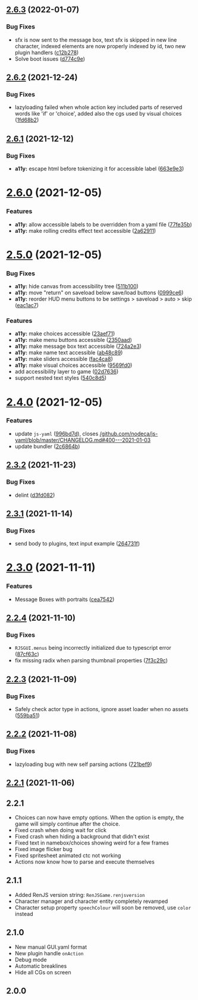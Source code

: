 ## [2.6.3](https://github.com/lunafromthemoon/RenJS-V2/compare/v2.6.2...v2.6.3) (2022-01-07)


### Bug Fixes

* sfx is now sent to the message box, text sfx is skipped in new line character, indexed elements are now properly indexed by id, two new plugin handlers ([c12b278](https://github.com/lunafromthemoon/RenJS-V2/commit/c12b278e3e2703fb153431b26b6fb921e29d1b30))
* Solve boot issues ([d774c9e](https://github.com/lunafromthemoon/RenJS-V2/commit/d774c9e0c7d4604734893a284cc3f681bfc92865))

## [2.6.2](https://github.com/lunafromthemoon/RenJS-V2/compare/v2.6.1...v2.6.2) (2021-12-24)


### Bug Fixes

* lazyloading failed when whole action key included parts of reserved words like 'if' or 'choice', added also the cgs used by visual choices ([1fd68b2](https://github.com/lunafromthemoon/RenJS-V2/commit/1fd68b2bfbf616561ed480d6980eb3bca1d493cf))

## [2.6.1](https://github.com/lunafromthemoon/RenJS-V2/compare/v2.6.0...v2.6.1) (2021-12-12)


### Bug Fixes

* **a11y:** escape html before tokenizing it for accessible label ([663e9e3](https://github.com/lunafromthemoon/RenJS-V2/commit/663e9e30b183c854b30ddc22af56db659139a96e))

# [2.6.0](https://github.com/lunafromthemoon/RenJS-V2/compare/v2.5.0...v2.6.0) (2021-12-05)


### Features

* **a11y:** allow accessible labels to be overridden from a yaml file ([77fe35b](https://github.com/lunafromthemoon/RenJS-V2/commit/77fe35b03ec5917a4f30f6c37033c79b79a74913))
* **a11y:** make rolling credits effect text accessible ([2a62911](https://github.com/lunafromthemoon/RenJS-V2/commit/2a62911e8eedd31949ba2060f47f0fbabfbaae1a))

# [2.5.0](https://github.com/lunafromthemoon/RenJS-V2/compare/v2.4.0...v2.5.0) (2021-12-05)


### Bug Fixes

* **a11y:** hide canvas from accessibility tree ([511b100](https://github.com/lunafromthemoon/RenJS-V2/commit/511b100277a32691dc0642fcd7f2d5e61a8a5b62))
* **a11y:** move "return" on saveload below save/load buttons ([0999ce6](https://github.com/lunafromthemoon/RenJS-V2/commit/0999ce6801a167cbdafc12e0a7781768e10a2fba))
* **a11y:** reorder HUD menu buttons to be settings > saveload > auto > skip ([eac1ac7](https://github.com/lunafromthemoon/RenJS-V2/commit/eac1ac7400974c5082432edd4c0f7d897776a89b))


### Features

* **a11y:** make choices accessible ([23aef71](https://github.com/lunafromthemoon/RenJS-V2/commit/23aef7119e8dee9aa03817c47238b16e787f82c0))
* **a11y:** make menu buttons accessible ([2350aad](https://github.com/lunafromthemoon/RenJS-V2/commit/2350aadd2b1dd4a00a6652b9952829c4d2b8c96f))
* **a11y:** make message box text accessible ([724a2e3](https://github.com/lunafromthemoon/RenJS-V2/commit/724a2e3178d480e4e2fd5bcf8bb0c91cab27ef06))
* **a11y:** make name text accessible ([ab48c89](https://github.com/lunafromthemoon/RenJS-V2/commit/ab48c89bd3960c6ded7b9adfaaa96c0a3db7172a))
* **a11y:** make sliders accessible ([fac4ca8](https://github.com/lunafromthemoon/RenJS-V2/commit/fac4ca875085ff6919f70dd47b112c80bb3c066e))
* **a11y:** make visual choices accessible ([9569fd0](https://github.com/lunafromthemoon/RenJS-V2/commit/9569fd02acb949b9958bd10bd1260f1c4f03f8ff))
* add accessibility layer to game ([02d7636](https://github.com/lunafromthemoon/RenJS-V2/commit/02d7636964862cf77567ca96b1410403edde3226))
* support nested text styles ([540c8d5](https://github.com/lunafromthemoon/RenJS-V2/commit/540c8d5143d8eb2231d2c115581af2eb0f2b1326))

# [2.4.0](https://github.com/lunafromthemoon/RenJS-V2/compare/v2.3.2...v2.4.0) (2021-12-05)


### Features

* update `js-yaml` ([996bd7d](https://github.com/lunafromthemoon/RenJS-V2/commit/996bd7d231876e6dcc5deae227699b3fb97383e7)), closes [/github.com/nodeca/js-yaml/blob/master/CHANGELOG.md#400---2021-01-03](https://github.com//github.com/nodeca/js-yaml/blob/master/CHANGELOG.md/issues/400---2021-01-03)
* update bundler ([2c6864b](https://github.com/lunafromthemoon/RenJS-V2/commit/2c6864b2bee18cee7ffc7722f60c37289eb94056))

## [2.3.2](https://github.com/lunafromthemoon/RenJS-V2/compare/v2.3.1...v2.3.2) (2021-11-23)


### Bug Fixes

* delint ([d3fd082](https://github.com/lunafromthemoon/RenJS-V2/commit/d3fd082246442fe7f9bfb4bee799a7079a157f23))

## [2.3.1](https://github.com/lunafromthemoon/RenJS-V2/compare/v2.3.0...v2.3.1) (2021-11-14)

 
### Bug Fixes

* send body to plugins, text input example ([264731f](https://github.com/lunafromthemoon/RenJS-V2/commit/264731ff5489485948688b5d11c383194859eabd))

# [2.3.0](https://github.com/lunafromthemoon/RenJS-V2/compare/v2.2.4...v2.3.0) (2021-11-11)


### Features

* Message Boxes with portraits ([cea7542](https://github.com/lunafromthemoon/RenJS-V2/commit/cea75420d42f3c1bcdd7b2174e53c61628e06b31))

## [2.2.4](https://github.com/lunafromthemoon/RenJS-V2/compare/v2.2.3...v2.2.4) (2021-11-10)


### Bug Fixes

* `RJSGUI.menus` being incorrectly initialized due to typescript error ([87cf63c](https://github.com/lunafromthemoon/RenJS-V2/commit/87cf63c20258fc5ac46f3c017196ef2cdc9aa6e4))
* fix missing radix when parsing thumbnail properties ([7f3c29c](https://github.com/lunafromthemoon/RenJS-V2/commit/7f3c29cbc041062738bda0f92a3f2316f7414a7b))

## [2.2.3](https://github.com/lunafromthemoon/RenJS-V2/compare/v2.2.2...v2.2.3) (2021-11-09)


### Bug Fixes

* Safely check actor type in actions, ignore asset loader when no assets ([559ba51](https://github.com/lunafromthemoon/RenJS-V2/commit/559ba5107019088e3e123c32cdde488f44ca852c))

## [2.2.2](https://github.com/lunafromthemoon/RenJS-V2/compare/v2.2.1...v2.2.2) (2021-11-08)


### Bug Fixes

* lazyloading bug with new self parsing actions ([721bef9](https://github.com/lunafromthemoon/RenJS-V2/commit/721bef9338bf32cfa35d6b0e3c355456038b6598))

## [2.2.1](https://github.com/lunafromthemoon/RenJS-V2/compare/v2.2.0...v2.2.1) (2021-11-06)


## 2.2.1

* Choices can now have empty options. When the option is empty, the game will simply continue after the choice.
* Fixed crash when doing wait for click
* Fixed crash when hiding a background that didn't exist
* Fixed text in namebox/choices showing weird for a few frames
* Fixed image flicker bug
* Fixed spritesheet animated ctc not working
* Actions now know how to parse and execute themselves

## 2.1.1

* Added RenJS version string: `RenJSGame.renjsversion`
* Character manager and character entity completely revamped
* Character setup property `speechColour` will soon be removed, use `color` instead

## 2.1.0

* New manual GUI.yaml format
* New plugin handle `onAction`
* Debug mode
* Automatic breaklines
* Hide all CGs on screen


## 2.0.0

